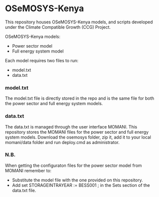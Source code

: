 # OSeMOSYS-Kenya
This repository houses OSeMOSYS-Kenya models, and scripts developed under the Climate Compatible Growth (CCG) Project.

OSeMOSYS-Kenya models:
- Power sector model
- Full energy system model

Each model requires two files to run:
- model.txt
- data.txt

### model.txt
The model.txt file is directly stored in the repo and is the same file for both the power sector and full energy system models.

### data.txt
The data.txt is managed through the user interface MOMANI.
This repository stores the MOMANI files for the power sector and full energy system models.
Download the osemosys folder, zip it, add it to your local momani/data folder and run deploy.cmd as administrator.

### N.B.
When getting the configuraton files for the power sector model from MOMANI remember to:
- Substitute the model file with the one provided on this repository.
- Add set STORAGEINTRAYEAR := BESS001 ; in the Sets section of the data.txt file.
